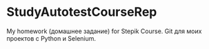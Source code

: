 # StudyAutotestCourseRep
My homework (домашнее задание) for Stepik Course. 
Git для моих проектов c Python и Selenium.
